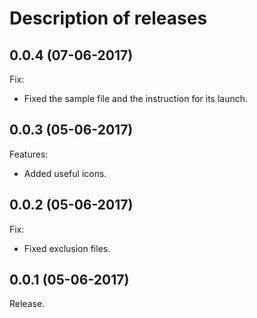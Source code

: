 # Description of releases
## 0.0.4 (07-06-2017)
Fix:
 - Fixed the sample file and the instruction for its launch.

## 0.0.3 (05-06-2017)
Features:
 - Added useful icons.

## 0.0.2 (05-06-2017)
Fix:
 - Fixed exclusion files.

## 0.0.1 (05-06-2017)
Release.
